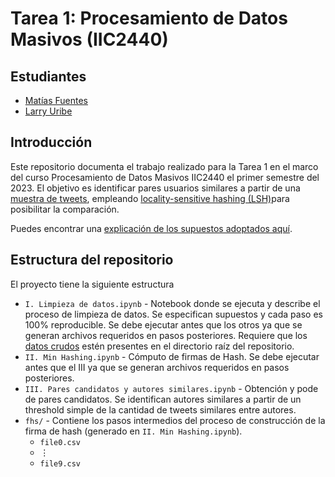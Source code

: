 # Tarea 1: Procesamiento de Datos Masivos (IIC2440)

## Estudiantes

- [Matías Fuentes](https://github.com/matifuentes2)
- [Larry Uribe](https://github.com/larryuc)

## Introducción
Este repositorio documenta el trabajo realizado para la Tarea 1 en el marco del curso Procesamiento de Datos Masivos IIC2440 el primer semestre del 2023. El objetivo es identificar pares usuarios similares a partir de una [muestra de tweets](https://drive.google.com/file/d/1QZKOgZ46A_2RRsKhPNOwCTGEXP91H4Td/view), empleando [locality-sensitive hashing (LSH)](https://en.wikipedia.org/wiki/Locality-sensitive_hashing#:~:text=In%20computer%20science%2C%20locality%2Dsensitive,universe%20of%20possible%20input%20items.)para posibilitar la comparación.

Puedes encontrar una [explicación de los supuestos adoptados aquí](https://youtu.be/6UTvZlb94nA).

## Estructura del repositorio

El proyecto tiene la siguiente estructura


- `I. Limpieza de datos.ipynb` - Notebook donde se ejecuta y describe el proceso de limpieza de datos. Se especifican supuestos y cada paso es 100% reproducible. Se debe ejecutar antes que los otros ya que se generan archivos requeridos en pasos posteriores. Requiere que los [datos crudos](https://drive.google.com/file/d/1QZKOgZ46A_2RRsKhPNOwCTGEXP91H4Td/view) estén presentes en el directorio raíz del repositorio.
- `II. Min Hashing.ipynb` - Cómputo de firmas de Hash. Se debe ejecutar antes que el III ya que se generan archivos requeridos en pasos posteriores.
- `III. Pares candidatos y autores similares.ipynb` - Obtención y pode de pares candidatos. Se identifican autores similares a partir de un threshold simple de la cantidad de tweets similares entre autores. 
- `fhs/` - Contiene los pasos intermedios del proceso de construcción de la firma de hash (generado en `II. Min Hashing.ipynb`).
    - `file0.csv`
    - $\vdots$
    - `file9.csv`


